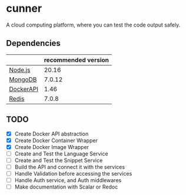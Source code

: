 # cunner

A cloud computing platform, where you can test the code output safely.


## Dependencies

|                                       | recommended version |
| ------------------------------------- | ------------------- |
| [Node.js](https://nodejs.org/en)      | 20.16               |
| [MongoDB](https://www.mongodb.com/)   | 7.0.12              |
| [DockerAPI](https://www.docker.com/)  | 1.46                |
| [Redis](https://redis.io/)            | 7.0.8               |


## TODO
- [x] Create Docker API abstraction
- [x] Create Docker Container Wrapper
- [x] Create Docker Image Wrapper
- [ ] Create and Test the Language Service
- [ ] Create and Test the Snippet Service
- [ ] Build the API and connect it with the services
- [ ] Handle Validation before accessing the services
- [ ] Handle Auth service, and Auth middlewares
- [ ] Make documentation with Scalar or Redoc
